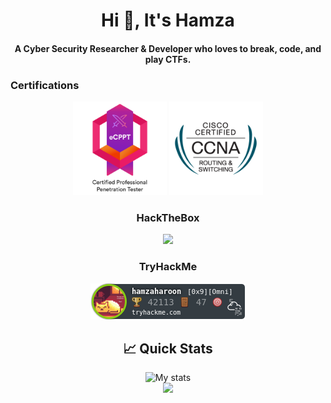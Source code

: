 <h1 align="center">Hi 👋, It's Hamza</h1>
<h4 align="center">A Cyber Security Researcher & Developer who loves to break, code, and play CTFs.</h4>
  <h3>Certifications</h3>
  <div style="text-align: center;">
    <img src="assets/ecpptv2.png" alt="eCPPTv2" width="150">
    <img src="assets/ccna.png" alt="CCNA" width="150">
    
<h3>HackTheBox</h3>
    <img src = "https://www.hackthebox.com/badge/image/1336751">

<h3>TryHackMe</h3>
    <img src="assets/tryhackme.png" alt="TryHackMe">



<h2 align="center"> 📈 Quick Stats </h2> 

<p align="center">
<img src="https://github-readme-stats.vercel.app/api?username=thegr1ffyn&show_icons=true&theme=tokyonight&count_private=true&include_all_commits=true" alt="My stats">
  <br>
  <img src = "https://github-readme-stats.vercel.app/api/top-langs/?username=thegr1ffyn&hide=css,java,html&theme=tokyonight">

</p>
